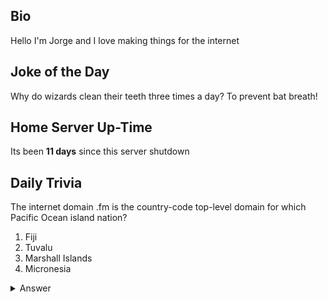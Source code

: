 ## Bio

Hello I'm Jorge and I love making things for the internet

## Joke of the Day

Why do wizards clean their teeth three times a day? To prevent bat breath!

## Home Server Up-Time

Its been **11 days** since this server shutdown


## Daily Trivia

The internet domain .fm is the country-code top-level domain for which Pacific Ocean island nation?
 1. Fiji
 2. Tuvalu
 3. Marshall Islands
 4. Micronesia

<details>
  <summary>Answer</summary>
  Micronesia
</details>
